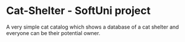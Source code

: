 # Cat-Shelter - SoftUni project
A very simple cat catalog which shows a database of a cat shelter and everyone can be their potential owner. 
